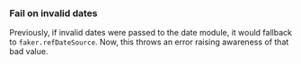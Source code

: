 ### Fail on invalid dates

Previously, if invalid dates were passed to the date module, it would fallback to `faker.refDateSource`.
Now, this throws an error raising awareness of that bad value.
